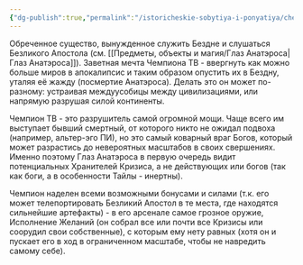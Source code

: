 ```yaml
---
{"dg-publish":true,"permalink":"/istoricheskie-sobytiya-i-ponyatiya/chempion-tyomnyh-vremen/","dgPassFrontmatter":true}
---
```



Обреченное существо, вынужденное служить Бездне и слушаться Безликого Апостола (см. [[Предметы, объекты и магия/Глаз Анатэроса\|Глаз Анатэроса]]).
Заветная мечта Чемпиона ТВ - ввергнуть как можно больше миров в апокалипсис и таким образом опустить их в Бездну, уталяя её жажду (посмертие Анатэроса).
Делать это он может по-разному: устраивая междуусобицы между цивилизациями, или напрямую разрушая силой континенты.

Чемпион ТВ - это разрушитель самой огромной мощи. Чаще всего им выступает бывший смертный, от которого никто не ожидал подвоха (например, альтер-эго ПИ), но это самый коварный враг Богов, который может разрастись до невероятных масштабов в своих свершениях. Именно поэтому Глаз Анатэроса в первую очередь видит потенциальных Хранителей Кризиса, а не действующих или богов (так как боги, а в особенности Тайлы - инертны).

Чемпион наделен всеми возможными бонусами и силами (т.к. его может телепортировать Безликий Апостол в те места, где находятся сильнейшие артефакты) - в его арсенале самое грозное оружие, Исполнение Желаний (он собрал все или почти все Кризисы или соорудил свои собственные), с которым ему нету равных (хотя он и пускает его в ход в ограниченном масштабе, чтобы не навредить самому себе).
